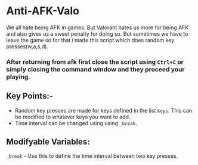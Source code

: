 # Anti-AFK-Valo
We all hate being AFK in games. But Valorant hates us more for being AFK and also gives us a sweet penalty for doing so. But sometimes we have to leave the game so for that i made this script which does random key presses(w,a,s,d).

### After returning from afk first close the script using `Ctrl+C` or simply closing the command window and they proceed your playing.

Key Points:-
-------------
  - Random key presses are made for keys defined in the list `keys`. This can be modified to whatever keys you want to add.
  - Time interval can be changed using using `_break`.
 
Modifyable Variables:
---------------------
`_break` - Use this to define the time interval between two key presses.

